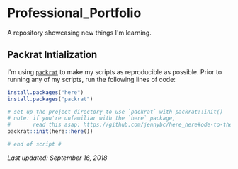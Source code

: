 # Professional_Portfolio

A repository showcasing new things I'm learning.

## Packrat Intialization

I'm using [`packrat`](https://rstudio.github.io/packrat/) to make my scripts as reproducible as possible. Prior to running any of my scripts, run the following lines of code:

```R
install.packages("here")
install.packages("packrat")

# set up the project directory to use `packrat` with packrat::init()
# note: if you're unfamiliar with the `here` package,
#       read this asap: https://github.com/jennybc/here_here#ode-to-the-here-package.
packrat::init(here::here())

# end of script #
```

*Last updated: September 16, 2018*
